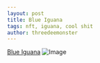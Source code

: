```yaml
---
layout: post
title: Blue Iguana
tags: nft, iguana, cool shit
author: threedeemonster
---
```


[Blue Iguana](https://opensea.io/assets/matic/0x2953399124f0cbb46d2cbacd8a89cf0599974963/32777365948444567512111620678314596383584422286408697133029101752777932013569)
![Image](https://lh3.googleusercontent.com/Vj9PCnf9Ohm-U4KSs1s-_J4vm0aqyuo3EZKP0xWVdnpeDkQZDA6se0m7dX0dAIwiKIYu9z3v_AuyYfqbznCgaLgn3tuvvIaAWu5okA=s0)
